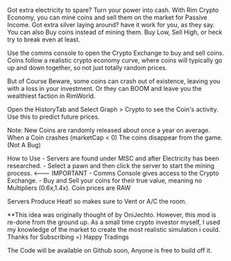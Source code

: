 Got extra electricity to spare? Turn your power into cash. With Rim Crypto Economy, you can mine coins and sell them on the market for Passive Income. 
Got extra silver laying around? have it work for you, as they say. You can also Buy coins instead of mining them. Buy Low, Sell High, or heck try to break even at least.

Use the comms console to open the Crypto Exchange to buy and sell coins.  Coins follow a realistic crypto economy curve, where coins will typically go up and down together, so not just totally random prices. 

But of Course Beware, some coins can crash out of existence, leaving you with a loss in your investment. Or they can BOOM and leave you the wealthiest faction in RimWorld.

Open the HistoryTab and Select Graph > Crypto to see the Coin's activity. Use this to predict future prices. 

Note:
New Coins are randomly released about once a year on average.  
When a Coin crashes (marketCap < 0) The coins disappear from the game. (Not A Bug)
	
How to Use
    - Servers are found under MISC and after Electricity has been researched.
    - Select a pawn and then click the server to start the mining process. <--- IMPORTANT 
    - Comms Console gives access to the Crypto Exchange.
    - Buy and Sell your coins for their true value, meaning no Multipliers (0.6x,1.4x). Coin prices are RAW

Servers Produce Heat! so makes sure to Vent or A/C the room.

**This idea was originally thought of by OniJechto. However, this mod is re-done from the ground up. As a small time crypto investor myself, I used my knowledge of the market to create the most realistic simulation i could. Thanks for Subscribing =) Happy Tradings

The Code will be available on Github soon, Anyone is free to build off it.

